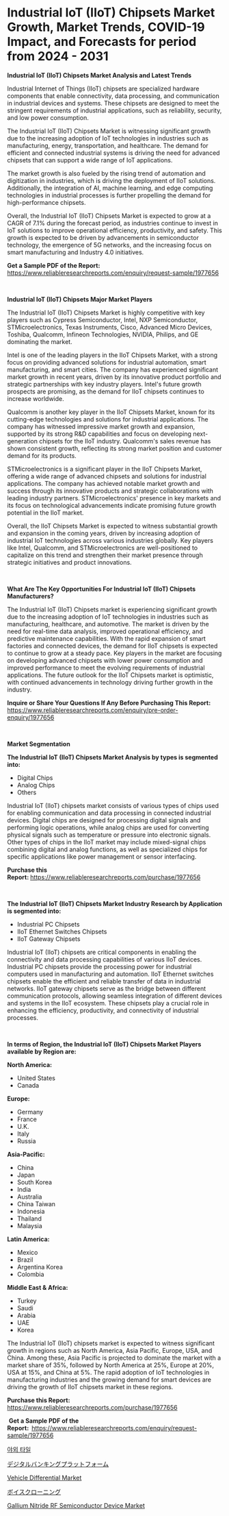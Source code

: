 <p><h1>Industrial IoT (IIoT) Chipsets Market Growth, Market Trends, COVID-19 Impact, and Forecasts for period from 2024 - 2031</h1></p><p><strong>Industrial IoT (IIoT) Chipsets Market Analysis and Latest Trends</strong></p>
<p><p>Industrial Internet of Things (IIoT) chipsets are specialized hardware components that enable connectivity, data processing, and communication in industrial devices and systems. These chipsets are designed to meet the stringent requirements of industrial applications, such as reliability, security, and low power consumption.</p><p>The Industrial IoT (IIoT) Chipsets Market is witnessing significant growth due to the increasing adoption of IoT technologies in industries such as manufacturing, energy, transportation, and healthcare. The demand for efficient and connected industrial systems is driving the need for advanced chipsets that can support a wide range of IoT applications.</p><p>The market growth is also fueled by the rising trend of automation and digitization in industries, which is driving the deployment of IIoT solutions. Additionally, the integration of AI, machine learning, and edge computing technologies in industrial processes is further propelling the demand for high-performance chipsets.</p><p>Overall, the Industrial IoT (IIoT) Chipsets Market is expected to grow at a CAGR of 7.1% during the forecast period, as industries continue to invest in IoT solutions to improve operational efficiency, productivity, and safety. This growth is expected to be driven by advancements in semiconductor technology, the emergence of 5G networks, and the increasing focus on smart manufacturing and Industry 4.0 initiatives.</p></p>
<p><strong>Get a Sample PDF of the Report:&nbsp;</strong> <a href="https://www.reliableresearchreports.com/enquiry/request-sample/1977656">https://www.reliableresearchreports.com/enquiry/request-sample/1977656</a></p>
<p>&nbsp;</p>
<p><strong>Industrial IoT (IIoT) Chipsets Major Market Players</strong></p>
<p><p>The Industrial IoT (IIoT) Chipsets Market is highly competitive with key players such as Cypress Semiconductor, Intel, NXP Semiconductor, STMicroelectronics, Texas Instruments, Cisco, Advanced Micro Devices, Toshiba, Qualcomm, Infineon Technologies, NVIDIA, Philips, and GE dominating the market.</p><p>Intel is one of the leading players in the IIoT Chipsets Market, with a strong focus on providing advanced solutions for industrial automation, smart manufacturing, and smart cities. The company has experienced significant market growth in recent years, driven by its innovative product portfolio and strategic partnerships with key industry players. Intel's future growth prospects are promising, as the demand for IIoT chipsets continues to increase worldwide.</p><p>Qualcomm is another key player in the IIoT Chipsets Market, known for its cutting-edge technologies and solutions for industrial applications. The company has witnessed impressive market growth and expansion, supported by its strong R&D capabilities and focus on developing next-generation chipsets for the IIoT industry. Qualcomm's sales revenue has shown consistent growth, reflecting its strong market position and customer demand for its products.</p><p>STMicroelectronics is a significant player in the IIoT Chipsets Market, offering a wide range of advanced chipsets and solutions for industrial applications. The company has achieved notable market growth and success through its innovative products and strategic collaborations with leading industry partners. STMicroelectronics' presence in key markets and its focus on technological advancements indicate promising future growth potential in the IIoT market.</p><p>Overall, the IIoT Chipsets Market is expected to witness substantial growth and expansion in the coming years, driven by increasing adoption of industrial IoT technologies across various industries globally. Key players like Intel, Qualcomm, and STMicroelectronics are well-positioned to capitalize on this trend and strengthen their market presence through strategic initiatives and product innovations.</p></p>
<p>&nbsp;</p>
<p><strong>What Are The Key Opportunities For Industrial IoT (IIoT) Chipsets Manufacturers?</strong></p>
<p><p>The Industrial IoT (IIoT) Chipsets market is experiencing significant growth due to the increasing adoption of IoT technologies in industries such as manufacturing, healthcare, and automotive. The market is driven by the need for real-time data analysis, improved operational efficiency, and predictive maintenance capabilities. With the rapid expansion of smart factories and connected devices, the demand for IIoT chipsets is expected to continue to grow at a steady pace. Key players in the market are focusing on developing advanced chipsets with lower power consumption and improved performance to meet the evolving requirements of industrial applications. The future outlook for the IIoT Chipsets market is optimistic, with continued advancements in technology driving further growth in the industry.</p></p>
<p><strong>Inquire or Share Your Questions If Any Before Purchasing This Report:</strong> <a href="https://www.reliableresearchreports.com/enquiry/pre-order-enquiry/1977656">https://www.reliableresearchreports.com/enquiry/pre-order-enquiry/1977656</a></p>
<p>&nbsp;</p>
<p><strong>Market Segmentation</strong></p>
<p><strong>The Industrial IoT (IIoT) Chipsets Market Analysis by types is segmented into:</strong></p>
<p><ul><li>Digital Chips</li><li>Analog Chips</li><li>Others</li></ul></p>
<p><p>Industrial IoT (IIoT) chipsets market consists of various types of chips used for enabling communication and data processing in connected industrial devices. Digital chips are designed for processing digital signals and performing logic operations, while analog chips are used for converting physical signals such as temperature or pressure into electronic signals. Other types of chips in the IIoT market may include mixed-signal chips combining digital and analog functions, as well as specialized chips for specific applications like power management or sensor interfacing.</p></p>
<p><strong>Purchase this Report:&nbsp;</strong><a href="https://www.reliableresearchreports.com/purchase/1977656">https://www.reliableresearchreports.com/purchase/1977656</a></p>
<p>&nbsp;</p>
<p><strong>The Industrial IoT (IIoT) Chipsets Market Industry Research by Application is segmented into:</strong></p>
<p><ul><li>Industrial PC Chipsets</li><li>IIoT Ethernet Switches Chipsets</li><li>IIoT Gateway Chipsets</li></ul></p>
<p><p>Industrial IoT (IIoT) chipsets are critical components in enabling the connectivity and data processing capabilities of various IIoT devices. Industrial PC chipsets provide the processing power for industrial computers used in manufacturing and automation. IIoT Ethernet switches chipsets enable the efficient and reliable transfer of data in industrial networks. IIoT gateway chipsets serve as the bridge between different communication protocols, allowing seamless integration of different devices and systems in the IIoT ecosystem. These chipsets play a crucial role in enhancing the efficiency, productivity, and connectivity of industrial processes.</p></p>
<p>&nbsp;</p>
<p><strong>In terms of Region, the Industrial IoT (IIoT) Chipsets Market Players available by Region are:</strong></p>
<p>
    <p> <strong> North America: </strong>
        <ul>
            <li>United States</li>
            <li>Canada</li>
        </ul>
        </p> 
    <p> <strong> Europe: </strong>
        <ul>
            <li>Germany</li>
            <li>France</li>
            <li>U.K.</li>
            <li>Italy</li>
            <li>Russia</li>
        </ul>
        </p> 
    <p> <strong> Asia-Pacific: </strong>
        <ul>
            <li>China</li>
            <li>Japan</li>
            <li>South Korea</li>
            <li>India</li>
            <li>Australia</li>
            <li>China Taiwan</li>
            <li>Indonesia</li>
            <li>Thailand</li>
            <li>Malaysia</li>
        </ul>
        </p> 
    <p> <strong> Latin America: </strong>
        <ul>
            <li>Mexico</li>
            <li>Brazil</li>
            <li>Argentina Korea</li>
            <li>Colombia</li>
        </ul>
        </p> 
    <p> <strong> Middle East & Africa: </strong>
        <ul>
            <li>Turkey</li>
            <li>Saudi</li>
            <li>Arabia</li>
            <li>UAE</li>
            <li>Korea</li>
        </ul>
    </p>
    </p>
<p><p>The Industrial IoT (IIoT) chipsets market is expected to witness significant growth in regions such as North America, Asia Pacific, Europe, USA, and China. Among these, Asia Pacific is projected to dominate the market with a market share of 35%, followed by North America at 25%, Europe at 20%, USA at 15%, and China at 5%. The rapid adoption of IoT technologies in manufacturing industries and the growing demand for smart devices are driving the growth of IIoT chipsets market in these regions.</p></p>
<p><strong>Purchase this Report: </strong><a href="https://www.reliableresearchreports.com/purchase/1977656">https://www.reliableresearchreports.com/purchase/1977656</a></p>
<p>&nbsp;<strong>Get a Sample PDF of the Report:&nbsp;&nbsp;</strong><a href="https://www.reliableresearchreports.com/enquiry/request-sample/1977656">https://www.reliableresearchreports.com/enquiry/request-sample/1977656</a></p>
<p><strong></strong></p>
<p><p><a href="https://github.com/vsn7qpua81q/Market-Research-Report-List-1/blob/main/932953513100.md">야외 타일</a></p><p><a href="https://github.com/xnljig2898992/Market-Research-Report-List-1/blob/main/294390714054.md">デジタルバンキングプラットフォーム</a></p><p><a href="https://issuu.com/reportprime-2/docs/vehicle-differential-market-size-2030.pptx">Vehicle Differential Market</a></p><p><a href="https://github.com/adcxff01450218/Market-Research-Report-List-1/blob/main/801031514055.md">ボイスクローニング</a></p><p><a href="https://github.com/PeterParrish5/Market-Research-Report-List-4/blob/main/gallium-nitride-rf-semiconductor-device-market.md">Gallium Nitride RF Semiconductor Device Market</a></p></p>